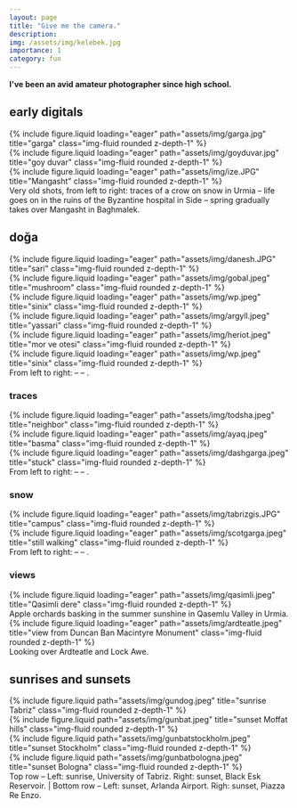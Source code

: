 ```yaml
---
layout: page
title: "Give me the camera."
description: 
img: /assets/img/kelebek.jpg
importance: 1
category: fun
---
```


**I've been an avid amateur photographer since high school.**


## early digitals

<div class="row">
    <div class="col-sm mt-3 mt-md-0">
        {% include figure.liquid loading="eager" path="assets/img/garga.jpg" title="garga" class="img-fluid rounded z-depth-1" %}
    </div>
    <div class="col-sm mt-3 mt-md-0">
        {% include figure.liquid loading="eager" path="assets/img/goyduvar.jpg" title="goy duvar" class="img-fluid rounded z-depth-1" %}
    </div>
    <div class="col-sm mt-3 mt-md-0">
        {% include figure.liquid loading="eager" path="assets/img/ize.JPG" title="Mangasht" class="img-fluid rounded z-depth-1" %}
    </div>
</div>
<div class="caption">
    Very old shots, from left to right: traces of a crow on snow in Urmia – life goes on in the ruins of the Byzantine hospital in Side – spring gradually takes over Mangasht in Baghmalek.
</div>


## doğa

<div class="row">
    <div class="col-sm mt-3 mt-md-0">
        {% include figure.liquid loading="eager" path="assets/img/danesh.JPG" title="sari" class="img-fluid rounded z-depth-1" %}
    </div>
    <div class="col-sm mt-3 mt-md-0">
        {% include figure.liquid loading="eager" path="assets/img/gobal.jpeg" title="mushroom" class="img-fluid rounded z-depth-1" %}
    </div>
</div>

<div class="row">
    <div class="col-sm-6 mt-3 mt-md-0">
        {% include figure.liquid loading="eager" path="assets/img/wp.jpeg" title="sinix" class="img-fluid rounded z-depth-1" %}
    </div>
    <div class="col-sm-6 mt-3 mt-md-0">
        {% include figure.liquid loading="eager" path="assets/img/argyll.jpeg" title="yassari" class="img-fluid rounded z-depth-1" %}
    </div>
</div>

<div class="row">
    <div class="col-sm-6 mt-3 mt-md-0">
        {% include figure.liquid loading="eager" path="assets/img/heriot.jpeg" title="mor ve otesi" class="img-fluid rounded z-depth-1" %}
    </div>
    <div class="col-sm-6 mt-3 mt-md-0">
        {% include figure.liquid loading="eager" path="assets/img/wp.jpeg" title="sinix" class="img-fluid rounded z-depth-1" %}
    </div>
</div>
<div class="caption">
    From left to right:  –  – .
</div>


### traces

<div class="row">
    <div class="col-sm mt-3 mt-md-0">
        {% include figure.liquid loading="eager" path="assets/img/todsha.jpeg" title="neighbor" class="img-fluid rounded z-depth-1" %}
    </div>

<div class="row">
    <div class="col-sm-6 mt-3 mt-md-0">
        {% include figure.liquid loading="eager" path="assets/img/ayaq.jpeg" title="basma" class="img-fluid rounded z-depth-1" %}
    </div>
    <div class="col-sm-6 mt-3 mt-md-0">
        {% include figure.liquid loading="eager" path="assets/img/dashgarga.jpeg" title="stuck" class="img-fluid rounded z-depth-1" %}
    </div>
</div>
<div class="caption">
    From left to right:  –  – .
</div>


### snow


<div class="row">
    <div class="col-sm mt-3 mt-md-0">
        {% include figure.liquid loading="eager" path="assets/img/tabrizgis.JPG" title="campus" class="img-fluid rounded z-depth-1" %}
    </div>
    <div class="col-sm mt-3 mt-md-0">
        {% include figure.liquid loading="eager" path="assets/img/scotgarga.jpeg" title="still walking" class="img-fluid rounded z-depth-1" %}
    </div>
</div>
<div class="caption">
    From left to right:  –  – .
</div>

### views

<div class="row">
    <div class="col-sm mt-3 mt-md-0">
        {% include figure.liquid loading="eager" path="assets/img/qasimli.jpeg" title="Qasimli dere" class="img-fluid rounded z-depth-1" %}
    </div>
</div>
<div class="caption">
    Apple orchards basking in the summer sunshine in Qasemlu Valley in Urmia.
</div>
<div class="row">
    <div class="col-sm mt-3 mt-md-0">
        {% include figure.liquid loading="eager" path="assets/img/ardteatle.jpeg" title="view from Duncan Ban Macintyre Monument" class="img-fluid rounded z-depth-1" %}
    </div>
</div>
<div class="caption">
    Looking over Ardteatle and Lock Awe.
</div>

## sunrises and sunsets

<div class="row justify-content-sm-center">
    <div class="col-sm-6 mt-3 mt-md-0">
        {% include figure.liquid path="assets/img/gundog.jpeg" title="sunrise Tabriz" class="img-fluid rounded z-depth-1" %}
    </div>
    <div class="col-sm-6 mt-3 mt-md-0">
        {% include figure.liquid path="assets/img/gunbat.jpeg" title="sunset Moffat hills" class="img-fluid rounded z-depth-1" %}
    </div>
</div>
<div class="row justify-content-sm-center">
    <div class="col-sm-6 mt-3 mt-md-0">
        {% include figure.liquid path="assets/img/gunbatstockholm.jpeg" title="sunset Stockholm" class="img-fluid rounded z-depth-1" %}
    </div>
    <div class="col-sm-6 mt-3 mt-md-0">
        {% include figure.liquid path="assets/img/gunbatbologna.jpeg" title="sunset Bologna" class="img-fluid rounded z-depth-1" %}
    </div>
</div>
<div class="caption">
    Top row – Left: sunrise, University of Tabriz. Right: sunset, Black Esk Reservoir. | Bottom row – Left: sunset, Arlanda Airport. Righ: sunset, Piazza Re Enzo.
</div>


